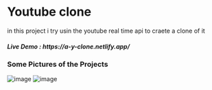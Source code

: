<h1>Youtube clone</h1>
<p>in this project i try usin the youtube real time api to craete a clone of it</p>
<h5>Live Demo : https://a-y-clone.netlify.app/</h5>
<h3>Some Pictures of the Projects</h4>
<img src="https://user-images.githubusercontent.com/73551781/211146395-2cdc3705-5d95-4bcf-88c2-61f65544bc4d.png" alt="image"/>
<img src="https://user-images.githubusercontent.com/73551781/211146418-9401657a-f311-4851-8b65-84e4eec6f84d.png" alt="image"/>


